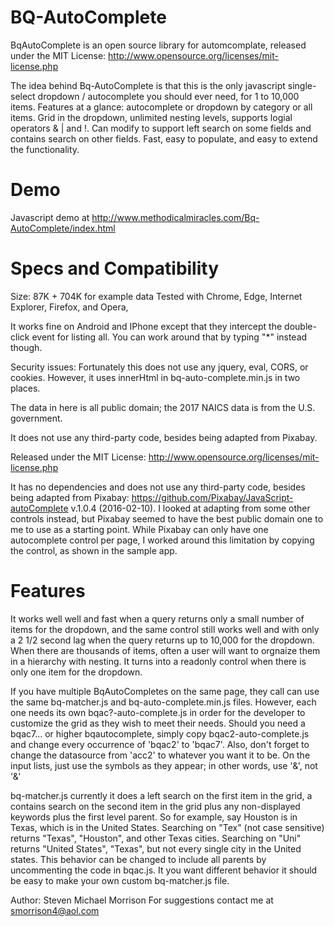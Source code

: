 # BQ-AutoComplete
BqAutoComplete is an open source library for automcomplate, released under the MIT License: http://www.opensource.org/licenses/mit-license.php

The idea behind Bq-AutoComplete is that this is the only javascript single-select dropdown / autocomplete you should ever need, for 1 to 10,000 items.
Features at a glance: autocomplete or dropdown by category or all items. Grid in the dropdown, unlimited nesting levels, supports logial operators & | and !.
Can modify to support left search on some fields and contains search on other fields.
Fast, easy to populate, and easy to extend the functionality.

Demo
====

Javascript demo at http://www.methodicalmiracles.com/Bq-AutoComplete/index.html

Specs and Compatibility
=======================

Size: 87K + 704K for example data
Tested with Chrome, Edge, Internet Explorer, Firefox, and Opera,
 
It works fine on Android and IPhone except that they intercept the double-click event for listing all. You can work around that by typing "*" instead though.

Security issues: Fortunately this does not use any jquery, eval, CORS, or cookies. However, it uses innerHtml in bq-auto-complete.min.js in two places.

The data in here is all public domain; the 2017 NAICS data is from the U.S. government.

It does not use any third-party code, besides being adapted from Pixabay.

Released under the MIT License: http://www.opensource.org/licenses/mit-license.php

It has no dependencies and does not use any third-party code, besides being adapted from Pixabay: https://github.com/Pixabay/JavaScript-autoComplete v.1.0.4 (2016-02-10).
I looked at adapting from some other controls instead, but Pixabay seemed to have the best public domain one to me to use as a starting point.
While Pixabay can only have one autocomplete control per page, I worked around this limitation by copying the control, as shown in the sample app.

Features
========

It works well well and fast when a query returns only a small number of items for the dropdown, 
and the same control still works well and with only a 2 1/2 second lag when the query returns up to 10,000 for the dropdown. 
When there are thousands of items, often a user will want to orgnaize them in a hierarchy with nesting. 
It turns into a readonly control when there is only one item for the dropdown.

If you have multiple BqAutoCompletes on the same page, they call can use the same bq-matcher.js and bq-auto-complete.min.js files.
However, each one needs its own bqac?-auto-complete.js in order for the developer to customize the grid as they wish to meet their needs.
Should you need a bqac7... or higher bqautocomplete, simply copy bqac2-auto-complete.js and change every occurrence of 'bqac2' to 'bqac7'.
Also, don't forget to change the datasource from 'acc2' to whatever you want it to be.
On the input lists, just use the symbols as they appear; in other words, use '&', not '&amp;'

bq-matcher.js currently it does a left search on the first item in the grid, a contains search on the second item in the grid plus any non-displayed keywords plus the first level parent.
So for example, say Houston is in Texas, which is in the United States. Searching on "Tex" (not case sensitive) returns "Texas", "Houston", and other Texas cities.
Searching on "Uni" returns "United States", "Texas", but not every single city in the United states.
This behavior can be changed to include all parents by uncommenting the code in bqac.js.
It you want different behavior it should be easy to make your own custom bq-matcher.js file.

Author: Steven Michael Morrison
For suggestions contact me at smorrison4@aol.com

